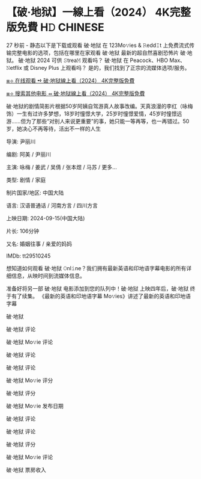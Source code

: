 # 【破·地狱】一線上看（2024） 4K完整版免費 H𝙳 CHINESE

27 秒前 - 静态以下是下载或观看 破·地狱 在 123Mo𝚟ies & 𝚁edd𝙸t 上免费流式传输完整电影的选项，包括在哪里在家观看 破·地狱 最新的超自然喜剧恐怖片 破·地狱。 破·地狱 2024 可供 𝚂trea𝙼 观看吗？ 破·地狱 在 Peacock、HBO Max、𝙽etflix 或 Disney Plus 上观看吗？ 是的，我们找到了正宗的流媒体选项/服务。

[⧆⟢ 在线观看 ➺ 破·地狱線上看（2024） 4K完整版免費](https://bit.ly/3VkC7G6)

[⧆⟢ 搜索其他电影 ⇴ 破·地狱線上看（2024） 4K完整版免費](https://bit.ly/3VkC7G6)

破·地狱的剧情简影片根据50岁阿姨自驾游真人故事改编。天真浪漫的李红（咏梅 饰）一生有过许多梦想，18岁时憧憬大学，25岁时憧憬爱情，45岁时憧憬远游……但为了那些“对别人来说更重要”的事，她只能一等再等，也一再错过。50岁，她决心不再等待，活出不一样的人生

导演: 尹丽川

编剧: 阿美 / 尹丽川

主演: 咏梅 / 姜武 / 吴倩 / 张本煜 / 马苏 / 更多...

类型: 剧情 / 家庭

制片国家/地区: 中国大陆

语言: 汉语普通话 / 河南方言 / 四川方言

上映日期: 2024-09-15(中国大陆)

片长: 106分钟

又名: 婚姻往事 / 亲爱的妈妈

IMDb: tt29510245

想知道如何观看 破·地狱 𝙾nl𝚒ne？我们拥有最新英语和印地语字幕电影的所有详细信息，从映时间到流媒体信息。

准备好将另一部 破·地狱 电影添加到您的队列中！破·地狱 上映四年后，破·地狱 终于有了续集。 《最新的英语和印地语字幕 Mo𝚟ies》讲述了最新的英语和印地语字幕

破·地狱

破·地狱 评论

破·地狱 Mo𝚟ie 评论

破·地狱 评论

破·地狱 评论

破·地狱 Mo𝚟ie 评分

破·地狱 评分

破·地狱 Mo𝚟ie 发布日期

破·地狱 评论

破·地狱 评论

破·地狱 评分

破·地狱 Mo𝚟ie 评论

破·地狱 票房收入
